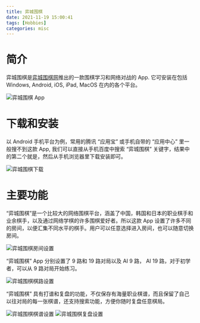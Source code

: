 ```yaml
---
title: 弈城围棋
date: 2021-11-19 15:00:41
tags: [Hobbies]
categories: misc
---
```


# 简介

弈城围棋是[弈城围棋网](http://www.eweiqi.com/)推出的一款围棋学习和网络对战的 App. 它可安装在包括 Windows, Android, iOS, iPad, MacOS 在内的各个平台。

<!--more-->

![弈城围棋 App](/images/weiqi/20220904092030.jpg)

# 下载和安装

以 Android 手机平台为例，常用的腾讯 “应用宝” 或手机自带的 “应用中心” 里一般搜不到这款 App, 我们可以直接从手机百度中搜索 “弈城围棋” 关键字，结果中的第二个就是，然后从手机浏览器里下载安装即可。

![弈城围棋下载](/images/weiqi/202209040920307.jpg)

# 主要功能

“弈城围棋”是一个比较大的网络围棋平台，涵盖了中国，韩国和日本的职业棋手和业余棋手，以及通过网络学棋的许多围棋爱好者。所以这款 App 设置了许多不同的房间，以便汇集不同水平的棋手。用户可以任意选择进入房间，也可以随意切换房间。

![弈城围棋房间设置](/images/weiqi/202209040920302.jpg)

“弈城围棋” App 分别设置了 9 路和 19 路对局以及 AI 9 路， AI 19 路，对于初学者，可以从 9 路对局开始练习。

![弈城围棋棋路设置](/images/weiqi/202209040920303.jpg)

“弈城围棋” 具有打谱和复盘的功能，不仅保存有海量职业棋谱，而且保留了自己以往对局的每一张棋谱，还支持搜索功能，方便你随时复盘任意棋局。

![弈城围棋棋谱设置](/images/weiqi/202209040920304.jpg)
![弈城围棋复盘设置](/images/weiqi/202209040920306.jpg)
